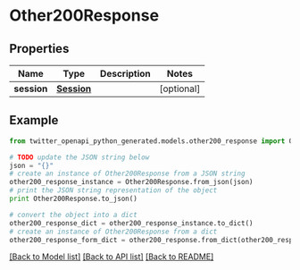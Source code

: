 # Other200Response


## Properties

Name | Type | Description | Notes
------------ | ------------- | ------------- | -------------
**session** | [**Session**](Session.md) |  | [optional] 

## Example

```python
from twitter_openapi_python_generated.models.other200_response import Other200Response

# TODO update the JSON string below
json = "{}"
# create an instance of Other200Response from a JSON string
other200_response_instance = Other200Response.from_json(json)
# print the JSON string representation of the object
print Other200Response.to_json()

# convert the object into a dict
other200_response_dict = other200_response_instance.to_dict()
# create an instance of Other200Response from a dict
other200_response_form_dict = other200_response.from_dict(other200_response_dict)
```
[[Back to Model list]](../README.md#documentation-for-models) [[Back to API list]](../README.md#documentation-for-api-endpoints) [[Back to README]](../README.md)


